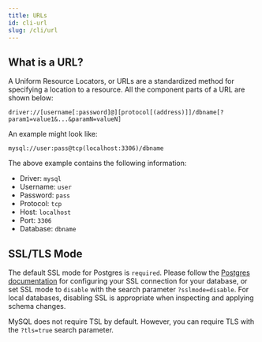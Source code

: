 ```yaml
---
title: URLs
id: cli-url
slug: /cli/url
---
```

## What is a URL?

A Uniform Resource Locators, or URLs are a standardized method for specifying a location to a resource.
All the component parts of a URL are shown below:

```
driver://[username[:password]@][protocol[(address)]]/dbname[?param1=value1&...&paramN=valueN]
```

An example might look like:

```
mysql://user:pass@tcp(localhost:3306)/dbname
```

The above example contains the following information:

- Driver: `mysql`
- Username: `user`
- Password: `pass`
- Protocol: `tcp`
- Host: `localhost`
- Port: `3306`
- Database: `dbname`

## SSL/TLS Mode

The default SSL mode for Postgres is `required`. Please follow the 
[Postgres documentation](https://www.postgresql.org/docs/current/libpq-ssl.html)
for configuring your SSL connection for your database, or set SSL mode to `disable`
with the search parameter `?sslmode=disable`. For local databases,
disabling SSL is appropriate when inspecting and applying schema changes.

MySQL does not require TSL by default. However, you can require TLS
with the `?tls=true` search parameter.
